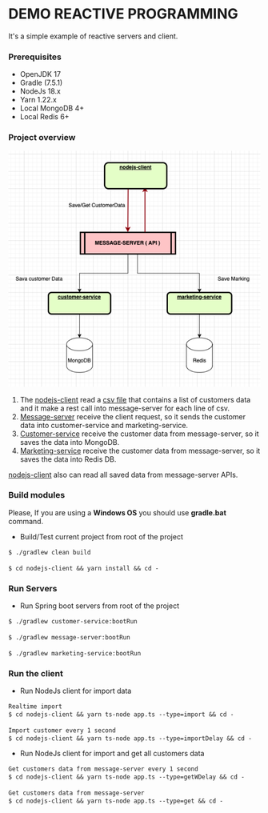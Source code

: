 # DEMO REACTIVE PROGRAMMING

It's a simple example of reactive servers and client. 

### Prerequisites

- OpenJDK 17
- Gradle (7.5.1)
- NodeJs 18.x
- Yarn 1.22.x
- Local MongoDB 4+
- Local Redis 6+

### Project overview

![Overview of the project](Overview.png?raw=true "Overview of the project")

1) The [nodejs-client](nodejs-client) read a [csv file](nodejs-client/files/customers.csv) that contains a list of customers data and it make a rest call into message-server for each line of csv.
2) [Message-server](message-server) receive the client request, so it sends the customer data into customer-service and marketing-service.
3) [Customer-service](customer-service) receive the customer data from message-server, so it saves the data into MongoDB.
4) [Marketing-service](marketing-service) receive the customer data from message-server, so it saves the data into Redis DB. 

[nodejs-client](nodejs-client) also can read all saved data from message-server APIs.


### Build modules
Please, If you are using a **Windows OS** you should use **gradle.bat** command.

- Build/Test current project from root of the project
```
$ ./gradlew clean build

$ cd nodejs-client && yarn install && cd -
```

### Run Servers
- Run Spring boot servers from root of the project
```
$ ./gradlew customer-service:bootRun 

$ ./gradlew message-server:bootRun    

$ ./gradlew marketing-service:bootRun  
```

### Run the client
- Run NodeJs client for import data 
```
Realtime import
$ cd nodejs-client && yarn ts-node app.ts --type=import && cd - 

Import customer every 1 second
$ cd nodejs-client && yarn ts-node app.ts --type=importDelay && cd - 
```

- Run NodeJs client for import and get all customers data
```
Get customers data from message-server every 1 second
$ cd nodejs-client && yarn ts-node app.ts --type=getWDelay && cd -

Get customers data from message-server 
$ cd nodejs-client && yarn ts-node app.ts --type=get && cd -
```
